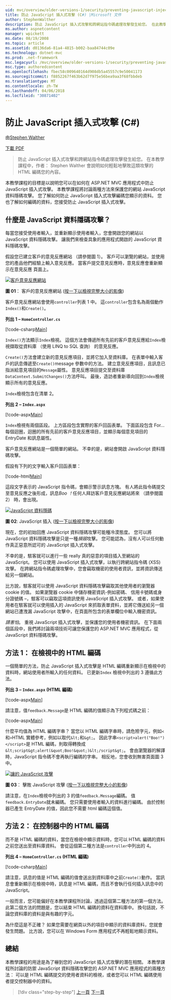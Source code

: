 ```yaml
---
uid: mvc/overview/older-versions-1/security/preventing-javascript-injection-attacks-cs
title: 防止 JavaScript 插入式攻擊 (C#) |Microsoft 文件
author: StephenWalther
description: 防止 JavaScript 插入式攻擊和跨網站指令碼處理攻擊發生給您。 在此教學課程中，作者： Stephen Walther 會說明如何輕鬆地 de...
ms.author: aspnetcontent
manager: wpickett
ms.date: 08/19/2008
ms.topic: article
ms.assetid: d0136da6-81a4-4815-b002-baa84744c09e
ms.technology: dotnet-mvc
ms.prod: .net-framework
msc.legacyurl: /mvc/overview/older-versions-1/security/preventing-javascript-injection-attacks-cs
msc.type: authoredcontent
ms.openlocfilehash: fbec58c009640164d908db5a45557c9e50041173
ms.sourcegitcommit: f8852267f463b62d7f975e56bea9aa3f68fbbdeb
ms.translationtype: MT
ms.contentlocale: zh-TW
ms.lasthandoff: 04/06/2018
ms.locfileid: "30871402"
---
```

<a name="preventing-javascript-injection-attacks-c"></a>防止 JavaScript 插入式攻擊 (C#)
====================
由[Stephen Walther](https://github.com/StephenWalther)

[下載 PDF](http://download.microsoft.com/download/8/4/8/84843d8d-1575-426c-bcb5-9d0c42e51416/ASPNET_MVC_Tutorial_06_CS.pdf)

> 防止 JavaScript 插入式攻擊和跨網站指令碼處理攻擊發生給您。 在本教學課程中，作者： Stephen Walther 會說明如何輕鬆地擊敗這類攻擊的 HTML 編碼您的內容。


本教學課程的目標是以說明您可以在如何在 ASP.NET MVC 應用程式中防止 JavaScript 插入式攻擊。 本教學課程將討論兩種方法來保護您的網站 JavaScript 資料隱碼攻擊。 您了解如何防止 JavaScript 插入式攻擊編碼您顯示的資料。 您也了解如何編碼的資料，您接受防止 JavaScript 插入式攻擊。

## <a name="what-is-a-javascript-injection-attack"></a>什麼是 JavaScript 資料隱碼攻擊？

每當您接受使用者輸入，並重新顯示使用者輸入，您會開啟您的網站以 JavaScript 資料隱碼攻擊。 讓我們來檢查具象的應用程式開啟的 JavaScript 資料隱碼攻擊。

假設您已建立客戶的意見反應網站 （請參閱圖 1）。 客戶可以瀏覽的網站，並使用您的產品他們經驗上輸入意見反應。 當客戶提交意見反應時，意見反應會重新顯示在意見反應 頁面上。


[![客戶意見反應網站](preventing-javascript-injection-attacks-cs/_static/image2.png)](preventing-javascript-injection-attacks-cs/_static/image1.png)

**圖 01**： 客戶的意見反應網站 ([按一下以檢視完整大小的影像](preventing-javascript-injection-attacks-cs/_static/image3.png))


客戶意見反應網站會使用`controller`列表 1 中。 這`controller`包含名為兩個動作`Index()`和`Create()`。

**列出 1 – `HomeController.cs`**

[!code-csharp[Main](preventing-javascript-injection-attacks-cs/samples/sample1.cs)]

`Index()`方法顯示`Index`檢視。 這個方法會傳遞所有先前的客戶意見反應給`Index`檢視擷取從資料庫 （使用 LINQ to SQL 查詢） 的意見反應。

`Create()`方法會建立新的意見反應項目，並將它加入至資料庫。 在表單中輸入客戶的訊息傳遞至`Create()`message 參數中的方法。 建立意見反應項目，且訊息已指派給意見項目的`Message`屬性。 意見反應項目提交至資料庫`DataContext.SubmitChanges()`方法呼叫。 最後，造訪者重新導向回到`Index`檢視顯示所有的意見反應。

`Index`檢視包含在清單 2。

**列出 2 – `Index.aspx`**

[!code-aspx[Main](preventing-javascript-injection-attacks-cs/samples/sample2.aspx)]

`Index`檢視有兩個區段。 上方區段包含實際的客戶回函表單。 下面區段包含 For...每個迴圈，迴圈的所有先前的客戶意見反應項目，並顯示每個意見項目的 EntryDate 和訊息屬性。

客戶意見反應網站是一個簡單的網站。 不幸的是，網站會開啟 JavaScript 資料隱碼攻擊。

假設有下列的文字輸入客戶回函表單：

[!code-html[Main](preventing-javascript-injection-attacks-cs/samples/sample3.html)]

這段文字表示的 JavaScript 指令碼，會顯示警示訊息方塊。 有人將此指令碼提交至意見反應之後形成，訊息<em>Boo ！</em>任何人拜訪客戶意見反應網站將來 （請參閱圖 2） 時，會出現。


[![JavaScript 資料隱碼](preventing-javascript-injection-attacks-cs/_static/image5.png)](preventing-javascript-injection-attacks-cs/_static/image4.png)

**圖 02**: JavaScript 插入 ([按一下以檢視完整大小的影像](preventing-javascript-injection-attacks-cs/_static/image6.png))


現在，您的初始回應 JavaScript 資料隱碼攻擊可能種冷漠態度。 您可以將 JavaScript 資料隱碼攻擊是只是一種*損毀*攻擊。 您可能認為，沒有人可以任何動作真正惡意所認可的 JavaScript 插入式攻擊。

不幸的是，駭客就可以進行一些 really 真的惡意的項目插入至網站的 JavaScript。 您可以使用 JavaScript 插入式攻擊，以執行跨網站指令碼 (XSS) 攻擊。 在跨網站指令碼處理攻擊中，您會竊取機密的使用者資訊，並將資訊傳送給另一個網站。

比方說，駭客就可以使用 JavaScript 資料隱碼攻擊竊取其他使用者的瀏覽器 cookie 的值。 如果瀏覽器 cookie 中儲存機密資訊-例如密碼、 信用卡號碼或身分證號碼 –，駭客可以竊取這項資訊使用 JavaScript 插入式攻擊。 或者，如果使用者在駭客就可以使用插入的 JavaScript 來抓取表單資料，並將它傳送給另一個網站已遭洩漏 JavaScript 攻擊中，在頁面所包含的表單欄位中輸入機密資訊。

*請害怕*。 重視 JavaScript 插入式攻擊，並保護您的使用者機密資訊。 在下面兩個區段中，我們將討論兩項技術可讓您保護您的 ASP.NET MVC 應用程式，從 JavaScript 資料隱碼攻擊。

## <a name="approach-1-html-encode-in-the-view"></a>方法 1： 在檢視中的 HTML 編碼

一個簡單的方法，防止 JavaScript 插入式攻擊是 HTML 編碼重新顯示在檢視中的資料時，網站使用者所輸入的任何資料。 已更新`Index` 檢視中列出的 3 遵循此方法。

**列出 3 – `Index.aspx` (HTML 編碼)**

[!code-aspx[Main](preventing-javascript-injection-attacks-cs/samples/sample4.aspx)]

請注意，值`feedback.Message`是 HTML 編碼的值顯示為下列程式碼之前：

[!code-aspx[Main](preventing-javascript-injection-attacks-cs/samples/sample5.aspx)]

什麼平均值為 HTML 編碼字串？ 當您以 HTML 編碼字串時，請危險字元，例如`<`和`>`HTML 實體參考，例如以取代`&lt;`和`&gt;`。 因此字串`<script>alert("Boo!")</script>`是 HTML 編碼，則取得轉換成`&lt;script&gt;alert(&quot;Boo!&quot;)&lt;/script&gt;`。 會由瀏覽器的解譯時，JavaScript 指令碼不會再執行編碼的字串。 相反地，您會收到無害頁面圖 3 中。


[![讓的 JavaScript 攻擊](preventing-javascript-injection-attacks-cs/_static/image8.png)](preventing-javascript-injection-attacks-cs/_static/image7.png)

**圖 03**： 擊敗 JavaScript 攻擊 ([按一下以檢視完整大小的影像](preventing-javascript-injection-attacks-cs/_static/image9.png))


請注意，在`Index`檢視中列出的 3 的值`feedback.Message`編碼。 值`feedback.EntryDate`就未編碼。 您只需要使用者輸入的資料進行編碼。 由於控制器已產生 EntryDate 的值，因此您不需要 html 編碼這個值。

## <a name="approach-2-html-encode-in-the-controller"></a>方法 2： 在控制器中的 HTML 編碼

而不是 HTML 編碼的資料，當您在檢視中顯示資料時，您可以 HTML 編碼的資料之前您送出至資料庫資料。 會從這個第二種方法是`controller`中列出的 4。

**列出 4 – `HomeController.cs` (HTML 編碼)**

[!code-csharp[Main](preventing-javascript-injection-attacks-cs/samples/sample6.cs)]

請注意，訊息的值是 HTML 編碼的值會送出到資料庫中之前`Create()`動作。 當訊息會重新顯示在檢視中時，訊息是 HTML 編碼，而且不會執行任何插入訊息中的 JavaScript。

一般而言，您可能偏好在本教學課程所討論，透過這個第二種方法的第一個方法。 此第二個方法的問題是，您以結束 HTML 編碼的資料在資料庫中。 換句話說，不論您資料庫的資料是與有趣的字元。

為什麼這是不正確？ 如果您需要在網頁以外的項目中顯示的資料庫資料，您就會發生問題。 比方說，您可以在 Windows Form 應用程式不再輕鬆地顯示資料。

## <a name="summary"></a>總結

本教學課程的用途是為了嚇到您的 JavaScript 插入式攻擊的潛在相關。 本教學課程所討論的防禦 JavaScript 資料隱碼攻擊您的 ASP.NET MVC 應用程式的兩種方法： 可以是 HTML 編碼提交的使用者資料的檢視，或者您可以 HTML 編碼使用者提交控制器中的資料。

> [!div class="step-by-step"]
> [上一頁](authenticating-users-with-windows-authentication-cs.md)
> [下一頁](authenticating-users-with-forms-authentication-vb.md)
